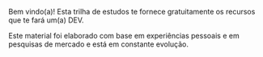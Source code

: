 Bem vindo(a)! Esta trilha de estudos te fornece gratuitamente os recursos que te fará um(a) DEV.

Este material foi elaborado com base em experiências pessoais e em pesquisas de mercado e está em constante evolução.